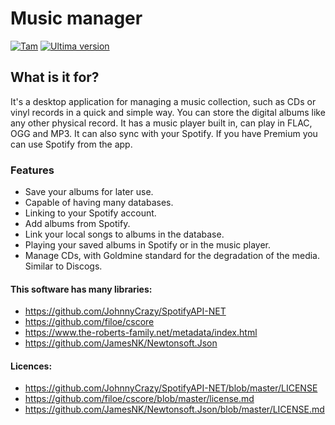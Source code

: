# Music manager
[![Tam](https://img.shields.io/github/languages/code-size/orestescm76/aplicacion-gestormusica?label=Size)](https://github.com/orestescm76/aplicacion-gestormusica)
[![Ultima version](https://img.shields.io/github/v/release/orestescm76/aplicacion-gestormusica?color=red)](https://github.com/orestescm76/aplicacion-gestormusica)

## What is it for?
It's a desktop application for managing a music collection, such as CDs or vinyl records in a quick and simple way. You can store the digital albums like any other physical record.
It has a music player built in, can play in FLAC, OGG and MP3. It can also sync with your Spotify. If you have Premium you can use Spotify from the app.

### Features
* Save your albums for later use.
* Capable of having many databases.
* Linking to your Spotify account.
* Add albums from Spotify.
* Link your local songs to albums in the database.
* Playing your saved albums in Spotify or in the music player.
* Manage CDs, with Goldmine standard for the degradation of the media. Similar to Discogs.

#### This software has many libraries:
* https://github.com/JohnnyCrazy/SpotifyAPI-NET
* https://github.com/filoe/cscore
* https://www.the-roberts-family.net/metadata/index.html
* https://github.com/JamesNK/Newtonsoft.Json
#### Licences:
* https://github.com/JohnnyCrazy/SpotifyAPI-NET/blob/master/LICENSE
* https://github.com/filoe/cscore/blob/master/license.md
* https://github.com/JamesNK/Newtonsoft.Json/blob/master/LICENSE.md

